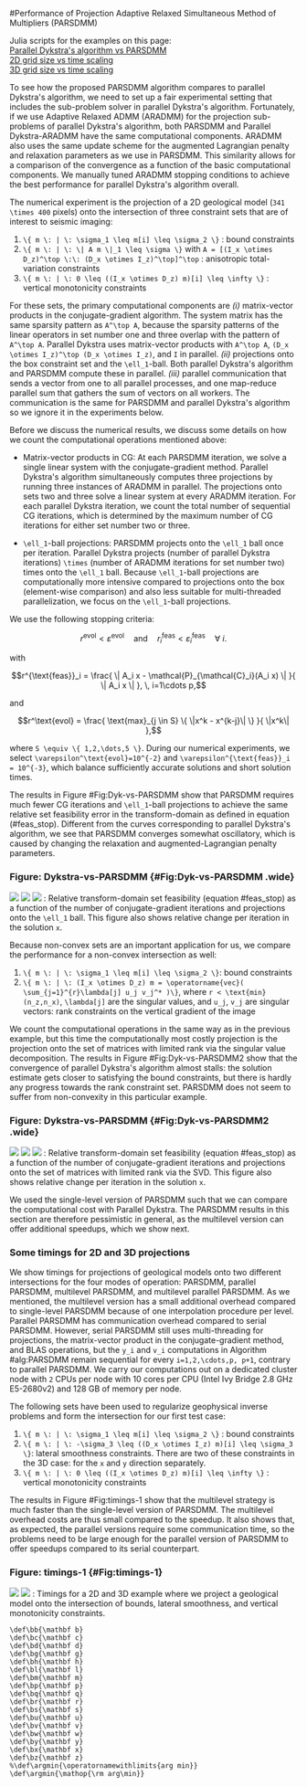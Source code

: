#Performance of Projection Adaptive Relaxed Simultaneous Method of Multipliers (PARSDMM)

Julia scripts for the examples on this page:\
[Parallel Dykstra's algorithm vs PARSDMM](https://github.com/slimgroup/SetIntersectionProjection.jl/blob/master/examples/Dykstra_parallel_vs_PARSDMM.jl)\
[2D grid size vs time scaling](https://github.com/slimgroup/SetIntersectionProjection.jl/blob/master/examples/test_scaling_2D.jl)\
[3D grid size vs time scaling](https://github.com/slimgroup/SetIntersectionProjection.jl/blob/master/examples/test_scaling_3D.jl)


To see how the proposed PARSDMM algorithm compares to parallel Dykstra's algorithm, we need to set up a fair experimental setting that includes the sub-problem solver in parallel Dykstra's algorithm. Fortunately, if we use Adaptive Relaxed ADMM (ARADMM) for the projection sub-problems of parallel Dykstra's algorithm, both PARSDMM and Parallel Dykstra-ARADMM have the same computational components. ARADMM also uses the same update scheme for the augmented Lagrangian penalty and relaxation parameters as we use in PARSDMM. This similarity allows for a comparison of the convergence as a function of the basic computational components. We manually tuned ARADMM stopping conditions to achieve the best performance for parallel Dykstra's algorithm overall.
 
The numerical experiment is the projection of a 2D geological model (``341 \times 400`` pixels) onto the intersection of three constraint sets that are of interest to seismic imaging: 

1. ``\{ m \: | \: \sigma_1 \leq m[i] \leq \sigma_2 \}`` : bound constraints 
2. ``\{ m \: | \: \| A m \|_1 \leq \sigma \}`` with ``A = [(I_x \otimes D_z)^\top \:\: (D_x \otimes I_z)^\top]^\top`` : anisotropic total-variation constraints
3. ``\{ m \: | \: 0 \leq ((I_x \otimes D_z) m)[i] \leq \infty \}`` : vertical monotonicity constraints 

For these sets, the primary computational components are *(i)* matrix-vector products in the conjugate-gradient algorithm. The system matrix has the same sparsity pattern as ``A^\top A``, because the sparsity patterns of the linear operators in set number one and three overlap with the pattern of ``A^\top A``. Parallel Dykstra uses matrix-vector products with ``A^\top A``, ``(D_x \otimes I_z)^\top (D_x \otimes I_z)``, and ``I`` in parallel. *(ii)* projections onto the box constraint set and the ``\ell_1``-ball. Both parallel Dykstra's algorithm and PARSDMM compute these in parallel. *(iii)* parallel communication that sends a vector from one to all parallel processes, and one map-reduce parallel sum that gathers the sum of vectors on all workers. The communication is the same for PARSDMM and parallel Dykstra's algorithm so we ignore it in the experiments below. 

Before we discuss the numerical results, we discuss some details on how we count the computational operations mentioned above:

 - Matrix-vector products in CG: At each PARSDMM iteration, we solve a single linear system with the conjugate-gradient method. Parallel Dykstra's algorithm simultaneously computes three projections by running three instances of ARADMM in parallel. The projections onto sets two and three solve a linear system at every ARADMM iteration. For each parallel Dykstra iteration, we count the total number of sequential CG iterations, which is determined by the maximum number of CG iterations for either set number two or three.

- ``\ell_1``-ball projections: PARSDMM projects onto the ``\ell_1`` ball once per iteration. Parallel Dykstra projects (number of parallel Dykstra iterations) ``\times`` (number of ARADMM iterations for set number two) times onto the ``\ell_1`` ball. Because ``\ell_1``-ball projections are computationally more intensive compared to projections onto the box (element-wise comparison) and also less suitable for multi-threaded parallelization, we focus on the ``\ell_1``-ball projections.

We use the following stopping criteria:
```math #stopping_conditions
r^\text{evol} < \varepsilon^\text{evol} \quad \text{and} \quad r^{\text{feas}}_i < \varepsilon^{\text{feas}}_i \quad \forall \: i.
```
with
```math #feas_stop
r^{\text{feas}}_i = \frac{ \| A_i x - \mathcal{P}_{\mathcal{C}_i}(A_i x) \| }{ \| A_i x \| }, \, i=1\cdots p,
```
and
```math #obj_stop
r^\text{evol} = \frac{ \text{max}_{j \in S} \{ \|x^k - x^{k-j}\| \} }{ \|x^k\| },
``` 
where ``S \equiv \{ 1,2,\dots,5 \}``. During our numerical experiments, we select ``\varepsilon^\text{evol}=10^{-2}`` and ``\varepsilon^{\text{feas}}_i = 10^{-3}``, which balance sufficiently accurate solutions and short solution times.

	
The results in Figure #Fig:Dyk-vs-PARSDMM show that PARSDMM requires much fewer CG iterations and ``\ell_1``-ball projections to achieve the same relative set feasibility error in the transform-domain as defined in equation (#feas_stop). Different from the curves corresponding to parallel Dykstra's algorithm, we see that PARSDMM converges somewhat oscillatory, which is caused by changing the relaxation and augmented-Lagrangian penalty parameters.

### Figure:  Dykstra-vs-PARSDMM {#Fig:Dyk-vs-PARSDMM .wide}
![](images/Dykstra_vs_PARSDMM_feasibility_CG.png)
![](images//Dykstra_vs_PARSDMM_feasibility.png)
![](images//Dykstra_vs_PARSDMM_x_evol.png)
: Relative transform-domain set feasibility (equation #feas_stop\) as a function of the number of conjugate-gradient iterations and projections onto the ``\ell_1`` ball. This figure also shows relative change per iteration in the solution ``x``.

Because non-convex sets are an important application for us, we compare the performance for a non-convex intersection as well:

1. ``\{ m \: | \: \sigma_1 \leq m[i] \leq \sigma_2 \}``: bound constraints
2. ``\{ m \: | \: (I_x \otimes D_z) m = \operatorname{vec}( \sum_{j=1}^{r}\lambda[j] u_j v_j^* )\}``, where ``r < \text{min}(n_z,n_x)``, ``\lambda[j]`` are the singular values, and ``u_j``, ``v_j`` are singular vectors: rank constraints on the vertical gradient of the image 

We count the computational operations in the same way as in the previous example, but this time the computationally most costly projection is the projection onto the set of matrices with limited rank via the singular value decomposition. The results in Figure #Fig:Dyk-vs-PARSDMM2 show that the convergence of parallel Dykstra's algorithm almost stalls: the solution estimate gets closer to satisfying the bound constraints, but there is hardly any progress towards the rank constraint set. PARSDMM does not seem to suffer from non-convexity in this particular example.

### Figure:  Dykstra-vs-PARSDMM {#Fig:Dyk-vs-PARSDMM2 .wide}
![](images/Dykstra_vs_PARSDMM_feasibility_CG2.png)
![](images//Dykstra_vs_PARSDMM_feasibility2.png)
![](images//Dykstra_vs_PARSDMM_x_evol2.png)
: Relative transform-domain set feasibility (equation #feas_stop) as a function of the number of conjugate-gradient iterations and projections onto the set of matrices with limited rank via the SVD. This figure also shows relative change per iteration in the solution ``x``.

We used the single-level version of PARSDMM such that we can compare the computational cost with Parallel Dykstra. The PARSDMM results in this section are therefore pessimistic in general, as the multilevel version can offer additional speedups, which we show next.

### Some timings for 2D and 3D projections
We show timings for projections of geological models onto two different intersections for the four modes of operation: PARSDMM, parallel PARSDMM, multilevel PARSDMM, and multilevel parallel PARSDMM. As we mentioned, the multilevel version has a small additional overhead compared to single-level PARSDMM because of one interpolation procedure per level. Parallel PARSDMM has communication overhead compared to serial PARSDMM. However, serial PARSDMM still uses multi-threading for projections, the matrix-vector product in the conjugate-gradient method, and BLAS operations, but the ``y_i`` and ``v_i`` computations in Algorithm #alg:PARSDMM remain sequential for every ``i=1,2,\cdots,p, p+1``, contrary to parallel PARSDMM. We carry our computations out on a dedicated cluster node with ``2`` CPUs per node with 10 cores per CPU (Intel Ivy Bridge 2.8 GHz E5-2680v2) and 128 GB of memory per node.

The following sets have been used to regularize geophysical inverse problems and form the intersection for our first test case: 

1. ``\{ m \: | \: \sigma_1 \leq m[i] \leq \sigma_2 \}`` : bound constraints
2. ``\{ m \: | \: -\sigma_3 \leq ((D_x \otimes I_z) m)[i] \leq \sigma_3 \}``: lateral smoothness constraints. There are two of these constraints in the 3D case: for the ``x`` and ``y`` direction separately.
3. ``\{ m \: | \: 0 \leq ((I_x \otimes D_z) m)[i] \leq \infty \}`` : vertical monotonicity constraints

The results in Figure #Fig:timings-1 show that the multilevel strategy is much faster than the single-level version of PARSDMM. The multilevel overhead costs are thus small compared to the speedup. It also shows that, as expected, the parallel versions require some communication time, so the problems need to be large enough for the parallel version of PARSDMM to offer speedups compared to its serial counterpart.


### Figure: timings-1 {#Fig:timings-1}
![](images/projection_intersection_timings2D_1.png)
![](images/projection_intersection_timings3D_1.png)
: Timings for a 2D and 3D example where we project a geological model onto the intersection of bounds, lateral smoothness, and vertical monotonicity constraints.


```math_def
\def\bb{\mathbf b}
\def\bc{\mathbf c}
\def\bd{\mathbf d}
\def\bg{\mathbf g}
\def\bh{\mathbf h}
\def\bl{\mathbf l}
\def\bm{\mathbf m}
\def\bp{\mathbf p}
\def\bq{\mathbf q}
\def\br{\mathbf r}
\def\bs{\mathbf s}
\def\bu{\mathbf u}
\def\bv{\mathbf v}
\def\bw{\mathbf w}
\def\by{\mathbf y}
\def\bx{\mathbf x}
\def\bz{\mathbf z}
%\def\argmin{\operatornamewithlimits{arg min}}
\def\argmin{\mathop{\rm arg\min}}
```
